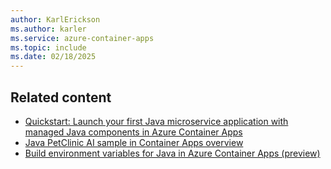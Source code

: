 ```yaml
---
author: KarlErickson
ms.author: karler
ms.service: azure-container-apps
ms.topic: include
ms.date: 02/18/2025
---
```


## Related content

- [Quickstart: Launch your first Java microservice application with managed Java components in Azure Container Apps](../java-microservice-get-started.md)
- [Java PetClinic AI sample in Container Apps overview](../java-petclinic-ai-overview.md)
- [Build environment variables for Java in Azure Container Apps (preview)](../java-build-environment-variables.md)
